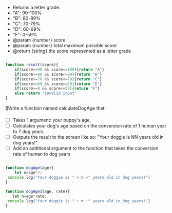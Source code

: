 
 * Returns a letter grade.
 * "A": 90-100%
 * "B": 80-89%
 * "C": 70-79%
 * "D": 60-69%
 * "F": 0-59%
 * @param {number} score
 * @param {number} total maximum possible score
 * @return {string} the score represented as a letter grade
 

 ```js

 function result(score){
     if(score>=90 && score<=100){return "A"}
     if(score>=80 && score<=89){return "B"}
     if(score>=70 && score<=79){return "C"}
     if(score>=60 && score<=69){return "D"}
     if(score>=0 && score<=59){return "F"}
     else return "invalid input"
 }

 ```


 🎖Write a function named calculateDogAge that:

- [ ] Takes 1 argument: your puppy's age.
- [ ] Calculates your dog's age based on the conversion rate of 1 human year to 7 dog years.
- [ ] Outputs the result to the screen like so: "Your doggie is NN years old in dog years!".
- [ ] Add an additional argument to the function that takes the conversion rate of human to dog years

```js

function dogAge(age){
    let n=age*7;
 console.log("Your doggie is " + n +" years old in dog years!")
}

function dogAge1(age, rate){
   let n=age*rate;
 console.log("Your doggie is " + n +" years old in dog years!")
}

```
